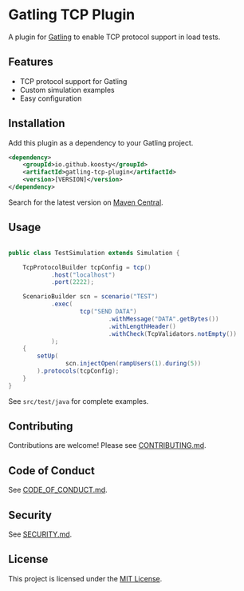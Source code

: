 # Gatling TCP Plugin

A plugin for [Gatling](https://gatling.io/) to enable TCP protocol support in load tests.

## Features
- TCP protocol support for Gatling
- Custom simulation examples
- Easy configuration

## Installation
Add this plugin as a dependency to your Gatling project.
```xml
<dependency>
    <groupId>io.github.koosty</groupId>
    <artifactId>gatling-tcp-plugin</artifactId>
    <version>[VERSION]</version>
</dependency>
```
Search for the latest version on [Maven Central](https://search.maven.org/artifact/io.github.koosty/gatling-tcp-plugin).

## Usage
```java

public class TestSimulation extends Simulation {

    TcpProtocolBuilder tcpConfig = tcp()
            .host("localhost")
            .port(2222);

    ScenarioBuilder scn = scenario("TEST")
            .exec(
                    tcp("SEND DATA")
                            .withMessage("DATA".getBytes())
                            .withLengthHeader()
                            .withCheck(TcpValidators.notEmpty())
            );
    {
        setUp(
                scn.injectOpen(rampUsers(1).during(5))
        ).protocols(tcpConfig);
    }
}
```
See `src/test/java` for complete examples.

## Contributing
Contributions are welcome! Please see [CONTRIBUTING.md](CONTRIBUTING.md).

## Code of Conduct
See [CODE_OF_CONDUCT.md](CODE_OF_CONDUCT.md).

## Security
See [SECURITY.md](SECURITY.md).

## License
This project is licensed under the [MIT License](https://opensource.org/licenses/MIT).

